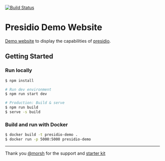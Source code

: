 [![Build Status](https://dev.azure.com/csedevil/Presidio/_apis/build/status/Presidio-demo-website?branchName=master)](https://dev.azure.com/csedevil/Presidio/_build/latest?definitionId=56?branchName=master)

# Presidio Demo Website

[Demo website](https://presidio-demo.westeurope.cloudapp.azure.com/) to display the capabilities of [presidio](https://github.com/Microsoft/presidio).

## Getting Started

### Run locally

```sh
$ npm install

# Run dev environment
$ npm run start dev

# Production: Build & serve
$ npm run build
$ serve -s build
```

### Build and run with Docker

```sh
$ docker build -t presidio-demo .
$ docker run -p 5000:5000 presidio-demo
```

---

Thank you [@morsh](https://github.com/morsh/) for the support and [starter kit](https://github.com/morsh/react-client-server-starter)
